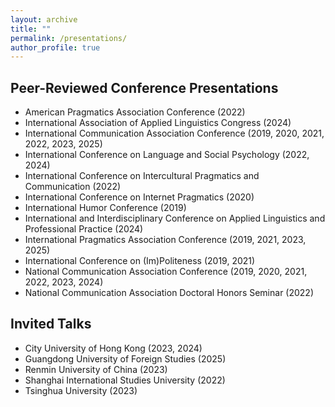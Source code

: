 ```yaml
---
layout: archive
title: ""
permalink: /presentations/
author_profile: true
---
```


Peer-Reviewed Conference Presentations
-----

* American Pragmatics Association Conference (2022)
* International Association of Applied Linguistics Congress (2024)
* International Communication Association Conference (2019, 2020, 2021, 2022, 2023, 2025)
* International Conference on Language and Social Psychology (2022, 2024)
* International Conference on Intercultural Pragmatics and Communication (2022)
* International Conference on Internet Pragmatics (2020)
* International Humor Conference (2019)
* International and Interdisciplinary Conference on Applied Linguistics and Professional Practice (2024)
* International Pragmatics Association Conference (2019, 2021, 2023, 2025)
* International Conference on (Im)Politeness (2019, 2021)
* National Communication Association Conference (2019, 2020, 2021, 2022, 2023, 2024)
* National Communication Association Doctoral Honors Seminar (2022)

Invited Talks
-----

* City University of Hong Kong (2023, 2024)
* Guangdong University of Foreign Studies (2025) 
* Renmin University of China (2023)
* Shanghai International Studies University (2022)
* Tsinghua University (2023)

